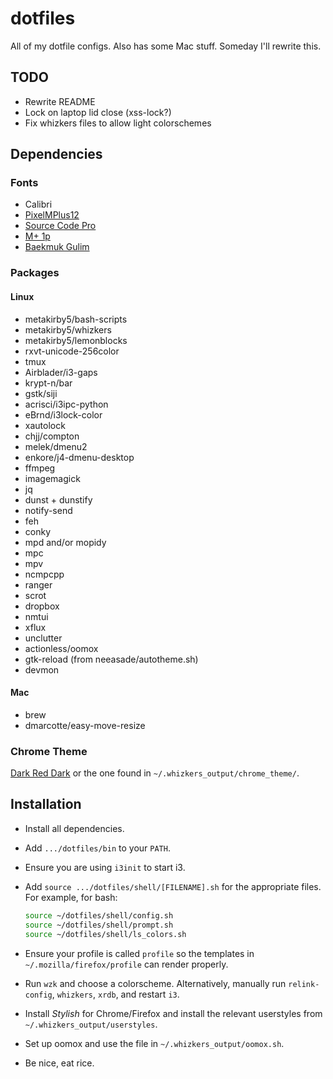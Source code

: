 dotfiles
========

All of my dotfile configs.
Also has some Mac stuff.
Someday I'll rewrite this.

## TODO

- Rewrite README
- Lock on laptop lid close (xss-lock?)
- Fix whizkers files to allow light colorschemes

## Dependencies

### Fonts

- Calibri
- [PixelMPlus12](https://osdn.jp/projects/mix-mplus-ipa/releases/58930)
- [Source Code Pro](https://github.com/adobe-fonts/source-code-pro)
- [M+ 1p](http://mplus-fonts.osdn.jp/mplus-outline-fonts/download/)
- [Baekmuk Gulim](http://www.freekoreanfont.com/baekmuk-gulim-download/)

### Packages

#### Linux

- metakirby5/bash-scripts
- metakirby5/whizkers
- metakirby5/lemonblocks
- rxvt-unicode-256color
- tmux
- Airblader/i3-gaps
- krypt-n/bar
- gstk/siji
- acrisci/i3ipc-python
- eBrnd/i3lock-color
- xautolock
- chjj/compton
- melek/dmenu2
- enkore/j4-dmenu-desktop
- ffmpeg
- imagemagick
- jq
- dunst + dunstify
- notify-send
- feh
- conky
- mpd and/or mopidy
- mpc
- mpv
- ncmpcpp
- ranger
- scrot
- dropbox
- nmtui
- xflux
- unclutter
- actionless/oomox
- gtk-reload (from neeasade/autotheme.sh)
- devmon

#### Mac

- brew
- dmarcotte/easy-move-resize

### Chrome Theme

[Dark Red Dark](https://chrome.google.com/webstore/detail/dark-red-dark/blhnkflbilekjahkjkkjchfkkhgcnfjj)
or the one found in `~/.whizkers_output/chrome_theme/`.

## Installation

- Install all dependencies.
- Add `.../dotfiles/bin` to your `PATH`.
- Ensure you are using `i3init` to start i3.
- Add `source .../dotfiles/shell/[FILENAME].sh` for the appropriate files.
  For example, for bash:

  ```bash
  source ~/dotfiles/shell/config.sh
  source ~/dotfiles/shell/prompt.sh
  source ~/dotfiles/shell/ls_colors.sh
  ```

- Ensure your profile is called `profile` so the templates in
  `~/.mozilla/firefox/profile` can render properly.
- Run `wzk` and choose a colorscheme.
  Alternatively, manually run `relink-config`, `whizkers`, `xrdb`,
  and restart `i3`.
- Install *Stylish* for Chrome/Firefox and install the relevant userstyles
  from `~/.whizkers_output/userstyles`.
- Set up oomox and use the file in `~/.whizkers_output/oomox.sh`.
- Be nice, eat rice.

